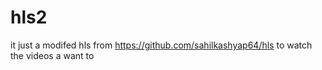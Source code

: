 # hls2
it just a modifed hls from https://github.com/sahilkashyap64/hls to watch the videos a want to
